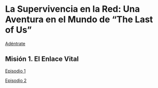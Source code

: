 # La Supervivencia en la Red: Una Aventura en el Mundo de “The Last of Us”
[Adéntrate](./intro)

## Misión 1. El Enlace Vital
[Episodio 1](./m1)

[Episodio 2](./m1/p2.md)
